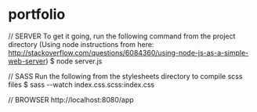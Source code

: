 portfolio
=========

// SERVER
To get it going, run the following command from the project directory
(Using node instructions from here:
http://stackoverflow.com/questions/6084360/using-node-js-as-a-simple-web-server)
$ node server.js

// SASS
Run the following from the stylesheets directory to compile scss files
$ sass --watch index.css.scss:index.css

// BROWSER
http://localhost:8080/app
